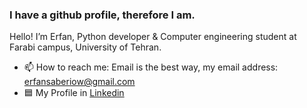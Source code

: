 ### I have a github profile, therefore I am.


Hello!
I’m Erfan, Python developer & Computer engineering student at Farabi campus, University of Tehran.

- 📫 How to reach me: Email is the best way, my email address: erfansaberiow@gmail.com
- 🟦 My Profile in [Linkedin ](https://linkedin.com/in/erfansaberi/)
